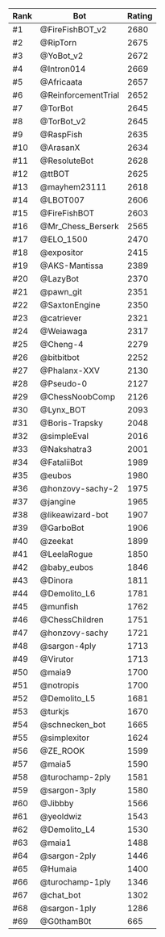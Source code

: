Rank|Bot|Rating
---|---|---
#1|@FireFishBOT_v2|2680
#2|@RipTorn|2675
#3|@YoBot_v2|2672
#4|@Intron014|2669
#5|@Africaata|2657
#6|@ReinforcementTrial|2652
#7|@TorBot|2645
#8|@TorBot_v2|2645
#9|@RaspFish|2635
#10|@ArasanX|2634
#11|@ResoluteBot|2628
#12|@ttBOT|2625
#13|@mayhem23111|2618
#14|@LBOT007|2606
#15|@FireFishBOT|2603
#16|@Mr_Chess_Berserk|2565
#17|@ELO_1500|2470
#18|@expositor|2415
#19|@AKS-Mantissa|2389
#20|@LazyBot|2370
#21|@pawn_git|2351
#22|@SaxtonEngine|2350
#23|@catriever|2321
#24|@Weiawaga|2317
#25|@Cheng-4|2279
#26|@bitbitbot|2252
#27|@Phalanx-XXV|2130
#28|@Pseudo-0|2127
#29|@ChessNoobComp|2126
#30|@Lynx_BOT|2093
#31|@Boris-Trapsky|2048
#32|@simpleEval|2016
#33|@Nakshatra3|2001
#34|@FataliiBot|1989
#35|@eubos|1980
#36|@honzovy-sachy-2|1975
#37|@jangine|1965
#38|@likeawizard-bot|1907
#39|@GarboBot|1906
#40|@zeekat|1899
#41|@LeelaRogue|1850
#42|@baby_eubos|1846
#43|@Dinora|1811
#44|@Demolito_L6|1781
#45|@munfish|1762
#46|@ChessChildren|1751
#47|@honzovy-sachy|1721
#48|@sargon-4ply|1713
#49|@Virutor|1713
#50|@maia9|1700
#51|@notropis|1700
#52|@Demolito_L5|1681
#53|@turkjs|1670
#54|@schnecken_bot|1665
#55|@simplexitor|1624
#56|@ZE_ROOK|1599
#57|@maia5|1590
#58|@turochamp-2ply|1581
#59|@sargon-3ply|1580
#60|@Jibbby|1566
#61|@yeoldwiz|1543
#62|@Demolito_L4|1530
#63|@maia1|1488
#64|@sargon-2ply|1446
#65|@Humaia|1400
#66|@turochamp-1ply|1346
#67|@chat_bot|1302
#68|@sargon-1ply|1286
#69|@G0thamB0t|665
